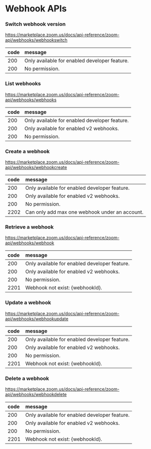 # Webhook APIs

### Switch webhook version
https://marketplace.zoom.us/docs/api-reference/zoom-api/webhooks/webhookswitch

| code | message                                       |
|:---- |:--------------------------------------------- |
| 200  | Only available for enabled developer feature. |
| 200  | No permission.                                | 

### List webhooks
https://marketplace.zoom.us/docs/api-reference/zoom-api/webhooks/webhooks

| code | message                                       |
|:---- |:--------------------------------------------- |
| 200  | Only available for enabled developer feature. |
| 200  | Only available for enabled v2 webhooks.       |
| 200  | No permission.                                |

### Create a webhook
https://marketplace.zoom.us/docs/api-reference/zoom-api/webhooks/webhookcreate

| code | message                                        |
|:---- |:---------------------------------------------- |
| 200  | Only available for enabled developer feature.  |
| 200  | Only available for enabled v2 webhooks.        |
| 200  | No permission.                                 |
| 2202 | Can only add max one webhook under an account. | 

### Retrieve a webhook
https://marketplace.zoom.us/docs/api-reference/zoom-api/webhooks/webhook

| code | message                                       |
|:---- |:--------------------------------------------- |
| 200  | Only available for enabled developer feature. |
| 200  | Only available for enabled v2 webhooks.       |
| 200  | No permission.                                |
| 2201 | Webhook not exist: {webhookId}.               | 

### Update a webhook
https://marketplace.zoom.us/docs/api-reference/zoom-api/webhooks/webhookupdate

| code | message                                       |
|:---- |:--------------------------------------------- |
| 200  | Only available for enabled developer feature. |
| 200  | Only available for enabled v2 webhooks.       |
| 200  | No permission.                                |
| 2201 | Webhook not exist: {webhookId}.               | 

### Delete a webhook
https://marketplace.zoom.us/docs/api-reference/zoom-api/webhooks/webhookdelete

| code | message                                       |
|:---- |:--------------------------------------------- |
| 200  | Only available for enabled developer feature. |
| 200  | Only available for enabled v2 webhooks.       |
| 200  | No permission.                                |
| 2201 | Webhook not exist: {webhookId}.               | 